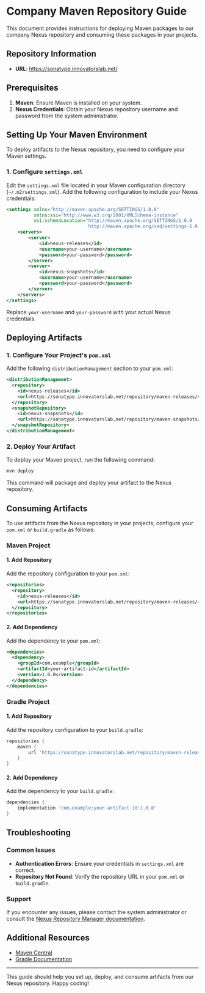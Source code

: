 
# Company Maven Repository Guide

This document provides instructions for deploying Maven packages to our company Nexus repository and consuming these packages in your projects.

## Repository Information

- **URL**: https://sonatype.innovatorslab.net/

## Prerequisites

1. **Maven**: Ensure Maven is installed on your system.
2. **Nexus Credentials**: Obtain your Nexus repository username and password from the system administrator.

## Setting Up Your Maven Environment

To deploy artifacts to the Nexus repository, you need to configure your Maven settings.

### 1. Configure `settings.xml`

Edit the `settings.xml` file located in your Maven configuration directory (`~/.m2/settings.xml`). Add the following configuration to include your Nexus credentials:

```xml
<settings xmlns="http://maven.apache.org/SETTINGS/1.0.0"
          xmlns:xsi="http://www.w3.org/2001/XMLSchema-instance"
          xsi:schemaLocation="http://maven.apache.org/SETTINGS/1.0.0
                              http://maven.apache.org/xsd/settings-1.0.0.xsd">
    <servers>
        <server>
            <id>nexus-releases</id>
            <username>your-username</username>
            <password>your-password</password>
        </server>
        <server>
            <id>nexus-snapshots</id>
            <username>your-username</username>
            <password>your-password</password>
        </server>
    </servers>
</settings>
```

Replace `your-username` and `your-password` with your actual Nexus credentials.

## Deploying Artifacts

### 1. Configure Your Project's `pom.xml`

Add the following `distributionManagement` section to your `pom.xml`:

```xml
<distributionManagement>
  <repository>
    <id>nexus-releases</id>
    <url>https://sonatype.innovatorslab.net/repository/maven-releases/</url>
  </repository>
  <snapshotRepository>
    <id>nexus-snapshots</id>
    <url>https://sonatype.innovatorslab.net/repository/maven-snapshots/</url>
  </snapshotRepository>
</distributionManagement>
```

### 2. Deploy Your Artifact

To deploy your Maven project, run the following command:

```sh
mvn deploy
```

This command will package and deploy your artifact to the Nexus repository.

## Consuming Artifacts

To use artifacts from the Nexus repository in your projects, configure your `pom.xml` or `build.gradle` as follows:

### Maven Project

#### 1. Add Repository

Add the repository configuration to your `pom.xml`:

```xml
<repositories>
  <repository>
    <id>nexus-releases</id>
    <url>https://sonatype.innovatorslab.net/repository/maven-releases/</url>
  </repository>
</repositories>
```

#### 2. Add Dependency

Add the dependency to your `pom.xml`:

```xml
<dependencies>
  <dependency>
    <groupId>com.example</groupId>
    <artifactId>your-artifact-id</artifactId>
    <version>1.0.0</version>
  </dependency>
</dependencies>
```

### Gradle Project

#### 1. Add Repository

Add the repository configuration to your `build.gradle`:

```groovy
repositories {
    maven {
        url 'https://sonatype.innovatorslab.net/repository/maven-releases/'
    }
}
```

#### 2. Add Dependency

Add the dependency to your `build.gradle`:

```groovy
dependencies {
    implementation 'com.example:your-artifact-id:1.0.0'
}
```

## Troubleshooting

### Common Issues

- **Authentication Errors**: Ensure your credentials in `settings.xml` are correct.
- **Repository Not Found**: Verify the repository URL in your `pom.xml` or `build.gradle`.

### Support

If you encounter any issues, please contact the system administrator or consult the [Nexus Repository Manager documentation](https://help.sonatype.com/repomanager3).

## Additional Resources

- [Maven Central](https://search.maven.org/)
- [Gradle Documentation](https://docs.gradle.org/)

---

This guide should help you set up, deploy, and consume artifacts from our Nexus repository. Happy coding!
